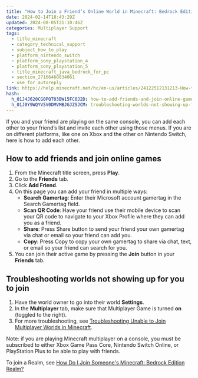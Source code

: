 ```yaml
---
title: "How to Join a Friend’s Online World in Minecraft: Bedrock Edition"
date: 2024-02-14T18:43:29Z
updated: 2024-08-05T21:10:46Z
categories: Multiplayer Support
tags:
  - title_minecraft
  - category_technical_support
  - subject_how_to_play
  - platform_nintendo_switch
  - platform_sony_playstation_4
  - platform_sony_playstation_5
  - title_minecraft_java_bedrock_for_pc
  - section_27166460834061
  - use_for_autoreply
link: https://help.minecraft.net/hc/en-us/articles/24122512131213-How-to-Join-a-Friend-s-Online-World-in-Minecraft-Bedrock-Edition
hash:
  h_01J4J620CG0PQT03BW15FC0J2D: how-to-add-friends-and-join-online-games
  h_01J0Y9WQYV5V0DMVMBJGJZSJCM: troubleshooting-worlds-not-showing-up-for-you-to-join
---
```


If you and your friend are playing on the same console, you can add each other to your friend’s list and invite each other using those menus. If you are on different platforms, like one on Xbox and the other on Nintendo Switch, here is how to add each other.

## How to add friends and join online games

1.  From the Minecraft title screen, press **Play**.
2.  Go to the **Friends** tab.
3.  Click **Add Friend**.
4.  On this page you can add your friend in multiple ways:  
    - **Search Gamertag**: Enter their Microsoft account gamertag in the Search Gamertag field.
    - **Scan QR Code**: Have your friend use their mobile device to scan your QR code to navigate to your Xbox Profile where they can add you as a friend.
    - **Share**: Press Share button to send your friend your own gamertag via chat or email so your friend can add you.
    - **Copy**: Press Copy to copy your own gamertag to share via chat, text, or email so your friend can search for you.
5.  You can join their active game by pressing the **Join** button in your **Friends** tab.

## Troubleshooting worlds not showing up for you to join

1.  Have the world owner to go into their world **Settings**.
2.  In the **Multiplayer** tab, make sure that Multiplayer Game is turned **on** (toggled to the right).
3.  For more troubleshooting, see [Troubleshooting Unable to Join Multiplayer Worlds in Minecraft](../Troubleshoot-Minecraft-Realms/Troubleshooting-Unable-to-Join-Multiplayer-Worlds-in-Minecraft.md).

Note: if you are playing Minecraft multiplayer on a console, you must be subscribed to either Xbox Game Pass Core, Nintendo Switch Online, or PlayStation Plus to be able to play with friends.

To join a Realm, see [How Do I Join Someone's Minecraft: Bedrock Edition Realm?](../Create-or-Join-Realms/How-to-Join-a-Friend-s-Minecraft-Bedrock-Edition-Realm.md)
